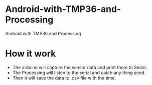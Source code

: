 # Android-with-TMP36-and-Processing
Android with TMP36 and Processing

# How it work
<ul>
<li>The arduino will capture the sensor data and print them to Serial.
<li>The Processing will listen to the serial and catch any thing send.
<li>Then it will save the data to .csv file with the time.
</ul>
